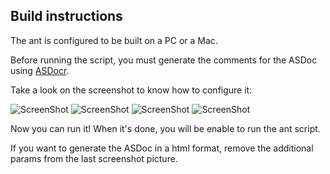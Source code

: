 Build instructions
------------------

The ant is configured to be built on a PC or a Mac.

Before running the script, you must generate the comments for the ASDoc using [ASDocr](http://gskinner.com/blog/archives/2010/05/asdocr_update_f_1.html).

Take a look on the screenshot to know how to configure it:


![ScreenShot](http://aymericlamboley.fr/blog/wp-content/uploads/2013/06/Capture0.PNG)
![ScreenShot](http://aymericlamboley.fr/blog/wp-content/uploads/2013/06/Capture1.PNG)
![ScreenShot](http://aymericlamboley.fr/blog/wp-content/uploads/2013/06/Capture2.PNG)
![ScreenShot](http://aymericlamboley.fr/blog/wp-content/uploads/2013/06/Capture3.PNG)

Now you can run it! When it's done, you will be enable to run the ant script.

If you want to generate the ASDoc in a html format, remove the additional params from the last screenshot picture.
